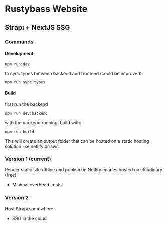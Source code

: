 # Rustybass Website
## Strapi + NextJS SSG


### Commands

#### Development

`npm run:dev`

to sync types between backend and frontend (could be improved):

`npm run sync:types`

#### Build

first run the backend

`npm run dev:backend`

with the backend running, build with:

`npm run build`

This will create an output folder that can be hosted on a static hosting solution like netlify or aws


### Version 1 (current)

Render static site offline and publish on Netlify
Images hosted on cloudinary (free)

- Minimal overhead costs

### Version 2

Host Strapi somewhere
- SSG in the cloud

